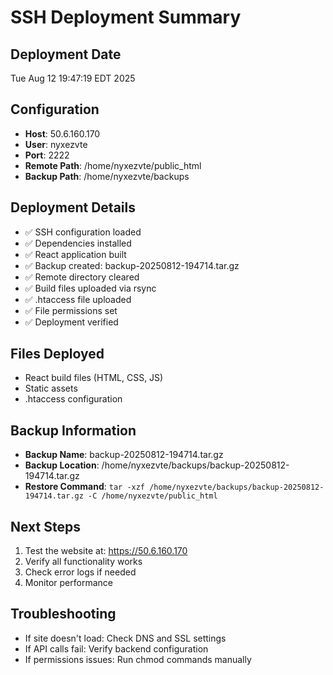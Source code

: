 # SSH Deployment Summary

## Deployment Date
Tue Aug 12 19:47:19 EDT 2025

## Configuration
- **Host**: 50.6.160.170
- **User**: nyxezvte
- **Port**: 2222
- **Remote Path**: /home/nyxezvte/public_html
- **Backup Path**: /home/nyxezvte/backups

## Deployment Details
- ✅ SSH configuration loaded
- ✅ Dependencies installed
- ✅ React application built
- ✅ Backup created: backup-20250812-194714.tar.gz
- ✅ Remote directory cleared
- ✅ Build files uploaded via rsync
- ✅ .htaccess file uploaded
- ✅ File permissions set
- ✅ Deployment verified

## Files Deployed
- React build files (HTML, CSS, JS)
- Static assets
- .htaccess configuration

## Backup Information
- **Backup Name**: backup-20250812-194714.tar.gz
- **Backup Location**: /home/nyxezvte/backups/backup-20250812-194714.tar.gz
- **Restore Command**: `tar -xzf /home/nyxezvte/backups/backup-20250812-194714.tar.gz -C /home/nyxezvte/public_html`

## Next Steps
1. Test the website at: https://50.6.160.170
2. Verify all functionality works
3. Check error logs if needed
4. Monitor performance

## Troubleshooting
- If site doesn't load: Check DNS and SSL settings
- If API calls fail: Verify backend configuration
- If permissions issues: Run chmod commands manually
